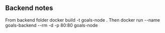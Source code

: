 ## Backend notes 

From backend folder docker build -t goals-node . 
  Then docker run --name goals-backend --rm -d -p 80:80 goals-node